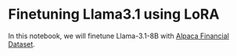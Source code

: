 # Finetuning Llama3.1 using LoRA
In this notebook, we will finetune Llama-3.1-8B with [Alpaca Financial Dataset](https://huggingface.co/datasets/poornima9348/finance-alpaca-1k-test).
